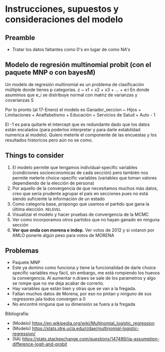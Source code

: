 # Instrucciones, supuestos y consideraciones del modelo

## Preamble
- Tratar los datos faltantes como 0's en lugar de como NA's

## Modelo de regresión multinomial probit (con el paquete MNP o con bayesM)
Un modelo de regresión multinomial es un problema de clasificación múltiple donde tienes p categorías. 
z ~ x1 + x2 + x3 + ... + e:i 
En donde asumimos que e_i se distribuye normal con matriz de varianzas y covarianzas S

Por lo pronto (al 17-Enero) el modelo es
Ganador_seccion ~  Hijos + Limitaciones + Analfabetismo + 
                Educación + Servicios de Salud + Auto - 1

El -1 es para quitarle el intercept que es redundante dado que los datos están escalados (para poderlos interpretar y para darle estabilidad numerica al modelo).
Quiero meterle el componente de las encuestas y los resultados historicos pero aún no se como.

## Things to consider
1. El modelo permite que tengamos individual-specific variables (condiciones socioeconomicas de cada sección) pero también nos permite meterle choice-specific variables (variables que toman valores dependiendo de la elección de persona)
2. Por aquello de la convergencia de que necesitamos muchos más datos, creo que sería prudente agrupar el país en secciones pues no está siendo suficiente la información de un estado
3. Como categoría base, propongo que usemos el partido que gana la última elección. `RELEVEL`
4. Visualizar el modelo y hacer pruebas de convergencia de la MCMC
5. Ver como incorporamos otros partidos que no hayan ganado en ninguna sección
6. **Ver que onda con morena e indep.**
	Ver votos de 2012 y si votaron por AMLO ponerle algún peso para votos de MORENA

## Problemas
- Paquete MNP 
- Este ya domino como funciona y tiene la funcionalidad de darle choice specific variables muy fácil, sin embargo, me está rompiendo los huevos la convergencia.
Al aumentar n.draws se sale de los parametros y algo se rompe que no me deja acabar de correrlo.
- Hay variables que están bien y otras que se van a la fregada.
- Faltan muchos datos de Morena, por eso no pintan y ninguno de sus regresores jala todos convergen a 0
- No encontré ninguna que su dimensión se fuera a la fregada

Bibliografía:
- (Modelo) https://en.wikipedia.org/wiki/Multinomial_logistic_regression
- (Modelo) https://stats.idre.ucla.edu/r/dae/multinomial-logistic-regression/
- (IIA) https://stats.stackexchange.com/questions/147489/iia-assumption-difference-logit-and-probit
